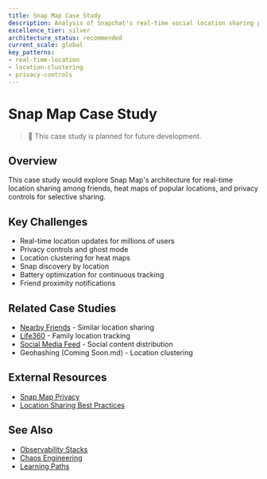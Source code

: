 ```yaml
---
title: Snap Map Case Study
description: Analysis of Snapchat's real-time social location sharing platform
excellence_tier: silver
architecture_status: recommended
current_scale: global
key_patterns:
- real-time-location
- location-clustering
- privacy-controls
---
```


# Snap Map Case Study

> 🚧 This case study is planned for future development.

## Overview
This case study would explore Snap Map's architecture for real-time location sharing among friends, heat maps of popular locations, and privacy controls for selective sharing.

## Key Challenges
- Real-time location updates for millions of users
- Privacy controls and ghost mode
- Location clustering for heat maps
- Snap discovery by location
- Battery optimization for continuous tracking
- Friend proximity notifications

## Related Case Studies
- [Nearby Friends](../nearby-friends.md) - Similar location sharing
- [Life360](../life360.md) - Family location tracking
- [Social Media Feed](../social-media-feed.md) - Social content distribution
- Geohashing (Coming Soon.md) - Location clustering

## External Resources
- [Snap Map Privacy](https://support.snapchat.com/en-US/article/snap-map-privacy-settings/)
- [Location Sharing Best Practices](https://support.snapchat.com/en-US/article/location-sharing/)

## See Also

- [Observability Stacks](/architects-handbook/human-factors/observability-stacks)
- [Chaos Engineering](/architects-handbook/human-factors/chaos-engineering)
- [Learning Paths](/architects-handbook/learning-paths)
